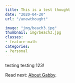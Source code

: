 ```yaml
---
title: This is a test thought
date: "2020-04-20"
url: "/anewthought"

image: "img/beach3.jpg"
thumbnail: img/beach3.jpg
classes:
- feature-math
categories:
- Personal
---
```



testing testing 123!


Read next: [About Gabby](/about/).
